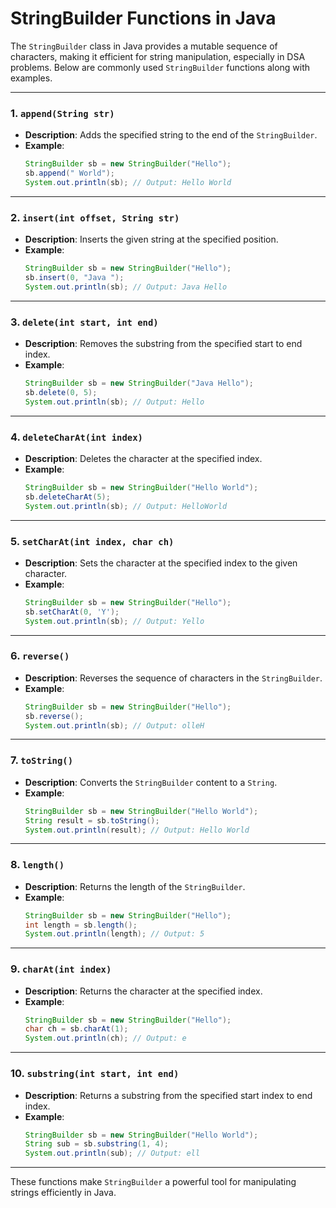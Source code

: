 
# StringBuilder Functions in Java

The `StringBuilder` class in Java provides a mutable sequence of characters, making it efficient for string manipulation, especially in DSA problems. Below are commonly used `StringBuilder` functions along with examples.

---

### 1. `append(String str)`
- **Description**: Adds the specified string to the end of the `StringBuilder`.
- **Example**:
  ```java
  StringBuilder sb = new StringBuilder("Hello");
  sb.append(" World");
  System.out.println(sb); // Output: Hello World
  ```

---

### 2. `insert(int offset, String str)`
- **Description**: Inserts the given string at the specified position.
- **Example**:
  ```java
  StringBuilder sb = new StringBuilder("Hello");
  sb.insert(0, "Java ");
  System.out.println(sb); // Output: Java Hello
  ```

---

### 3. `delete(int start, int end)`
- **Description**: Removes the substring from the specified start to end index.
- **Example**:
  ```java
  StringBuilder sb = new StringBuilder("Java Hello");
  sb.delete(0, 5);
  System.out.println(sb); // Output: Hello
  ```

---

### 4. `deleteCharAt(int index)`
- **Description**: Deletes the character at the specified index.
- **Example**:
  ```java
  StringBuilder sb = new StringBuilder("Hello World");
  sb.deleteCharAt(5);
  System.out.println(sb); // Output: HelloWorld
  ```

---

### 5. `setCharAt(int index, char ch)`
- **Description**: Sets the character at the specified index to the given character.
- **Example**:
  ```java
  StringBuilder sb = new StringBuilder("Hello");
  sb.setCharAt(0, 'Y');
  System.out.println(sb); // Output: Yello
  ```

---

### 6. `reverse()`
- **Description**: Reverses the sequence of characters in the `StringBuilder`.
- **Example**:
  ```java
  StringBuilder sb = new StringBuilder("Hello");
  sb.reverse();
  System.out.println(sb); // Output: olleH
  ```

---

### 7. `toString()`
- **Description**: Converts the `StringBuilder` content to a `String`.
- **Example**:
  ```java
  StringBuilder sb = new StringBuilder("Hello World");
  String result = sb.toString();
  System.out.println(result); // Output: Hello World
  ```

---

### 8. `length()`
- **Description**: Returns the length of the `StringBuilder`.
- **Example**:
  ```java
  StringBuilder sb = new StringBuilder("Hello");
  int length = sb.length();
  System.out.println(length); // Output: 5
  ```

---

### 9. `charAt(int index)`
- **Description**: Returns the character at the specified index.
- **Example**:
  ```java
  StringBuilder sb = new StringBuilder("Hello");
  char ch = sb.charAt(1);
  System.out.println(ch); // Output: e
  ```

---

### 10. `substring(int start, int end)`
- **Description**: Returns a substring from the specified start index to end index.
- **Example**:
  ```java
  StringBuilder sb = new StringBuilder("Hello World");
  String sub = sb.substring(1, 4);
  System.out.println(sub); // Output: ell
  ```

---

These functions make `StringBuilder` a powerful tool for manipulating strings efficiently in Java.
